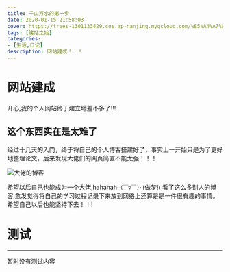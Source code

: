 ```yaml
---
title: 千山万水的第一步
date: 2020-01-15 21:58:03
cover: https://trees-1301133429.cos.ap-nanjing.myqcloud.com/%E5%A4%A7%E4%BD%AC%E7%9A%84%E5%8D%9A%E5%AE%A2.png
tags: [建站之始]
categories: 
- [生活,日记]
description: 网站建成！！！
---
```

# 网站建成

开心,我的个人网站终于建立地差不多了!!!

## 这个东西实在是太难了

<!--more-->

经过十几天的入门，终于将自己的个人博客搭建好了，事实上一开始只是为了更好地整理论文，后来发现大佬们的网页简直不能太强！！！

![大佬的博客](https://trees-1301133429.cos.ap-nanjing.myqcloud.com/%E5%A4%A7%E4%BD%AC%E7%9A%84%E5%8D%9A%E5%AE%A2.png)

希望以后自己也能成为一个大佬,hahahah`~(￣▽￣)~`(做梦!)
看了这么多别人的博客,愈发觉得将自己的学习过程记录下来放到网络上还算是是一件很有趣的事情。希望自己以后也能坚持下去！！!

# 测试
---
暂时没有测试内容

